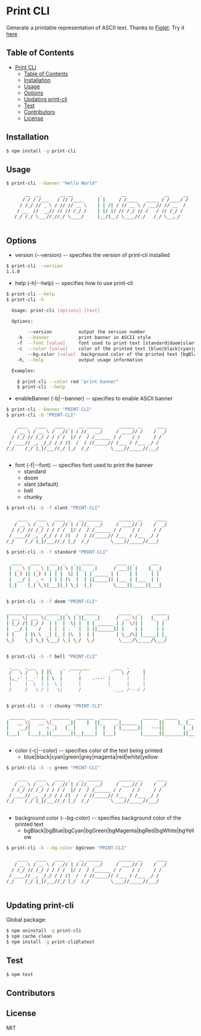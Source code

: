 <a id="markdown-print-cli" name="print-cli"></a>
# Print CLI

Generate a printable representation of ASCII text. Thanks to [Figlet](https://www.npmjs.com/package/figlet). Try it [here](http://patorjk.com/software/taag/#p=display&f=Graffiti&t=Type%20Something%20)


<a id="markdown-table-of-contents" name="table-of-contents"></a>
## Table of Contents
<!-- TOC -->

- [Print CLI](#print-cli)
    - [Table of Contents](#table-of-contents)
    - [Installation](#installation)
    - [Usage](#usage)
    - [Options](#options)
    - [Updating print-cli](#updating-print-cli)
    - [Test](#test)
    - [Contributors](#contributors)
    - [License](#license)

<!-- /TOC -->


<a id="markdown-installation" name="installation"></a>
## Installation

```bash
$ npm install -g print-cli
```


<a id="markdown-usage" name="usage"></a>
## Usage

```bash 
$ print-cli --banner "Hello World"

       __  __       __ __          _       __              __     __
      / / / /___   / // /____     | |     / /____   _____ / /____/ /
     / /_/ // _ \ / // // __ \    | | /| / // __ \ / ___// // __  / 
    / __  //  __// // // /_/ /    | |/ |/ // /_/ // /   / // /_/ /  
   /_/ /_/ \___//_//_/ \____/     |__/|__/ \____//_/   /_/ \__,_/   
                                                                    
```


<a id="markdown-options" name="options"></a>
## Options

* version (--version) -- specifies the version of print-cli installed

```bash
$ print-cli --version
1.1.0
```

* help (-h|--help) -- specifies how to use print-cli

```bash 
$ print-cli --help
$ print-cli -h

  Usage: print-cli [options] [text]

  Options:

        --version          output the version number
    -b  --banner           print banner in ASCII style
    -f  --font [value]     font used to print text [standard|doom|slant|bell|chunky]
    -c  --color [value]    color of the printed text [blue|black|cyan|green|grey|magenta|red|white|yellow]
        --bg-color [value]  background color of the printed text [bgBlack|bgBlue|bgCyan|bgGreen|bgMagenta|bgRed|bgWhite|bgYellow]
    -h, --help             output usage information

  Examples:

    $ print-cli --color red "print banner"
    $ print-cli --help                                                                  

```

* enableBanner (-b|--banner) -- specifies to enable ASCII banner

```bash 
$ print-cli --banner "PRINT-CLI"
$ print-cli -b "PRINT-CLI"

    ____   ____   ____ _   __ ______      ______ __     ____
   / __ \ / __ \ /  _// | / //_  __/     / ____// /    /  _/
  / /_/ // /_/ / / / /  |/ /  / /______ / /    / /     / /  
 / ____// _, _/_/ / / /|  /  / //_____// /___ / /___ _/ /   
/_/    /_/ |_|/___//_/ |_/  /_/        \____//_____//___/   
                                                            
```

* font (-f|--font) -- specifies font used to print the banner
    - standard 
    - doom 
    - slant (default)
    - bell 
    - chunky

```bash 
$ print-cli -b -f slant "PRINT-CLI"

    ____   ____   ____ _   __ ______      ______ __     ____
   / __ \ / __ \ /  _// | / //_  __/     / ____// /    /  _/
  / /_/ // /_/ / / / /  |/ /  / /______ / /    / /     / /  
 / ____// _, _/_/ / / /|  /  / //_____// /___ / /___ _/ /   
/_/    /_/ |_|/___//_/ |_/  /_/        \____//_____//___/   

```
```bash 
$ print-cli -b -f standard "PRINT-CLI"

  ____   ____   ___  _   _  _____        ____  _      ___ 
 |  _ \ |  _ \ |_ _|| \ | ||_   _|      / ___|| |    |_ _|
 | |_) || |_) | | | |  \| |  | | _____ | |    | |     | | 
 |  __/ |  _ <  | | | |\  |  | ||_____|| |___ | |___  | | 
 |_|    |_| \_\|___||_| \_|  |_|        \____||_____||___|
                                                          
```
```bash 
$ print-cli -b -f doom "PRINT-CLI"

______ ______  _____  _   _  _____        _____  _     _____ 
| ___ \| ___ \|_   _|| \ | ||_   _|      /  __ \| |   |_   _|
| |_/ /| |_/ /  | |  |  \| |  | | ______ | /  \/| |     | |  
|  __/ |    /   | |  | . ` |  | ||______|| |    | |     | |  
| |    | |\ \  _| |_ | |\  |  | |        | \__/\| |_____| |_ 
\_|    \_| \_| \___/ \_| \_/  \_/         \____/\_____/\___/ 
                                                             
```
```bash                                                              
$ print-cli -b -f bell "PRINT-CLI"

 .___  .___  _ __    _  _______         ___  .     _
 /   \ /   \ | |\   |  '   /          .'   \ /     |
 |,_-' |__-' | | \  |      |    .---' |      |     |
 |     |  \  | |  \ |      |          |      |     |
 /     /   \ / |   \|      /           `.__, /---/ /
                                                    
```
```bash 
$ print-cli -b -f chunky "PRINT-CLI"

 ______  ______  _______  _______  _______         ______  _____    _______ 
|   __ \|   __ \|_     _||    |  ||_     _|______ |      ||     |_ |_     _|
|    __/|      < _|   |_ |       |  |   | |______||   ---||       | _|   |_ 
|___|   |___|__||_______||__|____|  |___|         |______||_______||_______|
                                                                            
```

* color (-c|--color) --  specifies color of the text being printed
    - blue|black|cyan|green|grey|magenta|red|white|yellow
```bash
$ print-cli -b -c green "PRINT-CLI"

    ____   ____   ____ _   __ ______      ______ __     ____
   / __ \ / __ \ /  _// | / //_  __/     / ____// /    /  _/
  / /_/ // /_/ / / / /  |/ /  / /______ / /    / /     / /  
 / ____// _, _/_/ / / /|  /  / //_____// /___ / /___ _/ /   
/_/    /_/ |_|/___//_/ |_/  /_/        \____//_____//___/   
                                                            
```

* background color (--bg-color) -- specifies background color of the printed text
    - bgBlack|bgBlue|bgCyan|bgGreen|bgMagenta|bgRed|bgWhite|bgYellow
```bash
$ print-cli -b --bg-color bgGreen "PRINT-CLI"

    ____   ____   ____ _   __ ______      ______ __     ____
   / __ \ / __ \ /  _// | / //_  __/     / ____// /    /  _/
  / /_/ // /_/ / / / /  |/ /  / /______ / /    / /     / /  
 / ____// _, _/_/ / / /|  /  / //_____// /___ / /___ _/ /   
/_/    /_/ |_|/___//_/ |_/  /_/        \____//_____//___/   
                                                            
```


<a id="markdown-updating-print-cli" name="updating-print-cli"></a>
## Updating print-cli

Global package:
```bash
$ npm uninstall -g print-cli
$ npm cache clean
$ npm install -g print-cli@latest
```


<a id="markdown-test" name="test"></a>
## Test

```bash
$ npm test
```


<a id="markdown-contributors" name="contributors"></a>
## Contributors




<a id="markdown-license" name="license"></a>
## License

MIT
